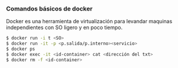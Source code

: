 ### Comandos básicos de docker

 

Docker es una herramienta de virtualización para levandar maquinas independientes con SO ligero y en poco tiempo.

 

```sh
$ docker run -i t <SO>
$ docker run -it -p <p.salida/p.interno><servicio>
$ docker ps
$ docker exec -it <id-container> cat <dirección del txt>
$ docker rm -f <id-container>

```
